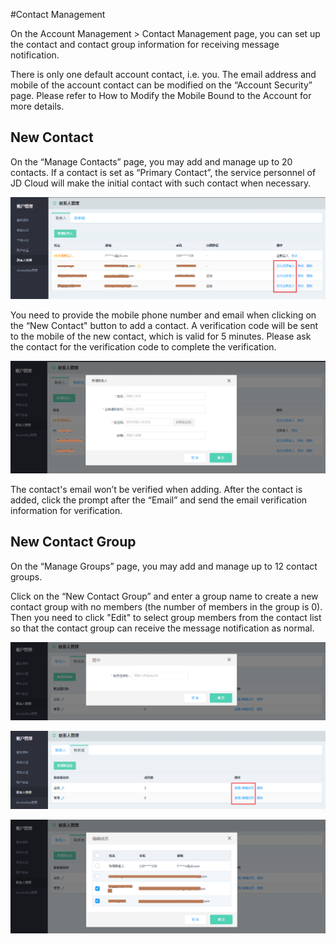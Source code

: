 #Contact Management



On the Account Management > Contact Management page, you can set up the contact and contact group information for receiving message notification.



There is only one default account contact, i.e. you. The email address and mobile of the account contact can be modified on the “Account Security” page. Please refer to How to Modify the Mobile Bound to the Account for more details.

## New Contact
On the “Manage Contacts” page, you may add and manage up to 20 contacts. If a contact is set as “Primary Contact”, the service personnel of JD Cloud will make the initial contact with such contact when necessary.

![cmd-markdown-logo](../../../image/Message-Center/gjh1.png)


You need to provide the mobile phone number and email when clicking on the “New Contact" button to add a contact. A verification code will be sent to the mobile of the new contact, which is valid for 5 minutes. Please ask the contact for the verification code to complete the verification.

![cmd-markdown-logo](../../../image/Message-Center/gjh2.png)

The contact's email won’t be verified when adding. After the contact is added, click the prompt after the “Email” and send the email verification information for verification.


## New Contact Group
On the “Manage Groups” page, you may add and manage up to 12 contact groups.

Click on the “New Contact Group” and enter a group name to create a new contact group with no members (the number of members in the group is 0). Then you need to click "Edit" to select group members from the contact list so that the contact group can receive the message notification as normal.

![cmd-markdown-logo](../../../image/Message-Center/gjh3.png)

![cmd-markdown-logo](../../../image/Message-Center/gjh4.png)

![cmd-markdown-logo](../../../image/Message-Center/gjh5.png)
